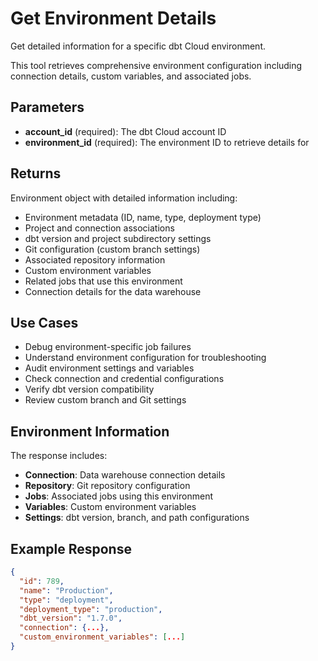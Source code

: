 # Get Environment Details

Get detailed information for a specific dbt Cloud environment.

This tool retrieves comprehensive environment configuration including connection details, custom variables, and associated jobs.

## Parameters

- **account_id** (required): The dbt Cloud account ID
- **environment_id** (required): The environment ID to retrieve details for

## Returns

Environment object with detailed information including:

- Environment metadata (ID, name, type, deployment type)
- Project and connection associations
- dbt version and project subdirectory settings
- Git configuration (custom branch settings)
- Associated repository information
- Custom environment variables
- Related jobs that use this environment
- Connection details for the data warehouse

## Use Cases

- Debug environment-specific job failures
- Understand environment configuration for troubleshooting
- Audit environment settings and variables
- Check connection and credential configurations
- Verify dbt version compatibility
- Review custom branch and Git settings

## Environment Information

The response includes:

- **Connection**: Data warehouse connection details
- **Repository**: Git repository configuration
- **Jobs**: Associated jobs using this environment
- **Variables**: Custom environment variables
- **Settings**: dbt version, branch, and path configurations

## Example Response

```json
{
  "id": 789,
  "name": "Production",
  "type": "deployment",
  "deployment_type": "production",
  "dbt_version": "1.7.0",
  "connection": {...},
  "custom_environment_variables": [...]
}
```
